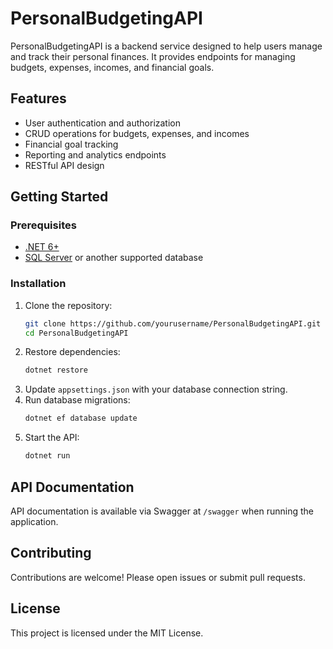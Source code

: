 # PersonalBudgetingAPI

PersonalBudgetingAPI is a backend service designed to help users manage and track their personal finances. It provides endpoints for managing budgets, expenses, incomes, and financial goals.

## Features

- User authentication and authorization
- CRUD operations for budgets, expenses, and incomes
- Financial goal tracking
- Reporting and analytics endpoints
- RESTful API design

## Getting Started

### Prerequisites

- [.NET 6+](https://dotnet.microsoft.com/)
- [SQL Server](https://www.microsoft.com/en-us/sql-server) or another supported database

### Installation

1. Clone the repository:
    ```bash
    git clone https://github.com/yourusername/PersonalBudgetingAPI.git
    cd PersonalBudgetingAPI
    ```
2. Restore dependencies:
    ```bash
    dotnet restore
    ```
3. Update `appsettings.json` with your database connection string.
4. Run database migrations:
    ```bash
    dotnet ef database update
    ```
5. Start the API:
    ```bash
    dotnet run
    ```

## API Documentation

API documentation is available via Swagger at `/swagger` when running the application.

## Contributing

Contributions are welcome! Please open issues or submit pull requests.

## License

This project is licensed under the MIT License.
